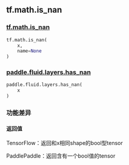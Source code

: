## tf.math.is_nan

### [tf.math.is_nan](https://www.tensorflow.org/api_docs/python/tf/math/is_nan)

```python
tf.math.is_nan(
    x,
    name=None
)
```

### [paddle.fluid.layers.has_nan](https://www.paddlepaddle.org.cn/documentation/docs/zh/1.5/api_cn/layers_cn/tensor_cn.html#has-nan)

```python
paddle.fluid.layers.has_nan(
    x
)
```

### 功能差异

#### 返回值

TensorFlow：返回和x相同shape的bool型tensor

PaddlePaddle：返回含有一个bool值的tensor


